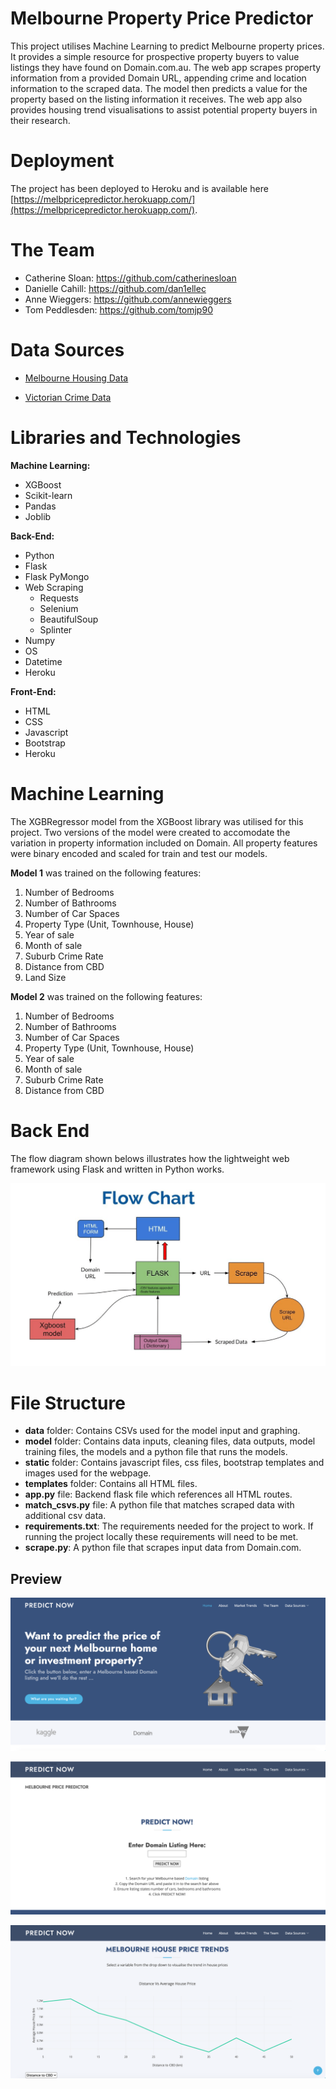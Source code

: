 # Melbourne Property Price Predictor 

This project utilises Machine Learning to predict Melbourne property prices. It provides a simple resource for prospective property buyers to value listings they have found on Domain.com.au.  The web app scrapes property information from a provided Domain URL, appending crime and location information to the scraped data. The model then predicts a value for the property based on the listing information it receives. The web app also provides housing trend visualisations to assist potential property buyers in their research.


# Deployment

The project has been deployed to Heroku and is available here [https://melbpricepredictor.herokuapp.com/](https://melbpricepredictor.herokuapp.com/).


# The Team 

- Catherine Sloan: https://github.com/catherinesloan
- Danielle Cahill: https://github.com/dan1ellec
- Anne Wieggers: https://github.com/annewieggers
- Tom Peddlesden: https://github.com/tomjp90 


# Data Sources 

- [Melbourne Housing Data](https://www.kaggle.com/anthonypino/melbourne-housing-market?select=Melbourne_housing_FULL.csv)

- [Victorian Crime Data](https://discover.data.vic.gov.au/dataset/crime-by-location-data-table)


# Libraries and Technologies 

**Machine Learning:**
- XGBoost
- Scikit-learn
- Pandas
- Joblib

**Back-End:**
- Python
- Flask
- Flask PyMongo
- Web Scraping
  - Requests
  - Selenium
  - BeautifulSoup 
  - Splinter
- Numpy	
- OS
- Datetime
- Heroku

**Front-End:**
- HTML
- CSS
- Javascript
- Bootstrap
- Heroku


# Machine Learning 

The XGBRegressor model from the XGBoost library was utilised for this project. Two versions of the model were created to accomodate the variation in property information included on Domain. All property features were binary encoded and scaled for train and test our models.

**Model 1** was trained on the following features:
1. Number of Bedrooms
2. Number of Bathrooms
3. Number of Car Spaces
4. Property Type (Unit, Townhouse, House)
5. Year of sale
6. Month of sale
7. Suburb Crime Rate
8. Distance from CBD
9. Land Size

**Model 2** was trained on the following features:
1. Number of Bedrooms
2. Number of Bathrooms
3. Number of Car Spaces
4. Property Type (Unit, Townhouse, House)
5. Year of sale
6. Month of sale
7. Suburb Crime Rate
8. Distance from CBD

# Back End
The flow diagram shown belows illustrates how the lightweight web framework using Flask and written in Python works. 

![Preview_1](data/images/back_end_flow.gif)

# File Structure

- **data** folder: Contains CSVs used for the model input and graphing.
- **model** folder: Contains data inputs, cleaning files, data outputs, model training files, the models and a python file that runs the models.
- **static** folder: Contains javascript files, css files, bootstrap templates and images used for the webpage.
- **templates** folder: Contains all HTML files.
- **app.py** file: Backend flask file which references all HTML routes.
- **match_csvs.py** file: A python file that matches scraped data with additional csv data.
- **requirements.txt**: The requirements needed for the project to work. If running the project locally these requirements will need to be met.
- **scrape.py**: A python file that scrapes input data from Domain.com.


## Preview

![Preview_1](data/images/preview_1.png)

![Preview_2](data/images/preview_2.png)

![Preview_3](data/images/preview_3.png)




